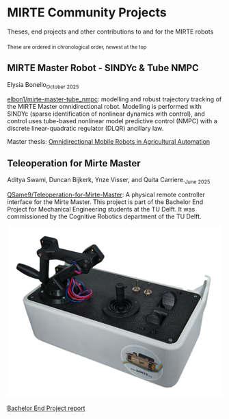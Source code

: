 # MIRTE Community Projects
Theses, end projects and other contributions to and for the MIRTE robots

<sub> These are ordered in chronological order, newest at the top </sub>

## MIRTE Master Robot - SINDYc & Tube NMPC
Elysia Bonello<sub>October 2025</sub>

[elbon1/mirte-master-tube_nmpc](https://github.com/elbon1/mirte-master-tube_nmpc): modelling and robust trajectory tracking of the MIRTE Master omnidirectional robot. Modelling is performed with SINDYc (sparse identification of nonlinear dynamics with control), and control uses tube-based nonlinear model predictive control (NMPC) with a discrete linear-quadratic regulator (DLQR) ancillary law.

Master thesis: [Omnidirectional Mobile Robots in Agricultural Automation](https://resolver.tudelft.nl/uuid:cb77df90-3735-4ff8-8ecb-9906631f2dd2)

## Teleoperation for Mirte Master

Aditya Swami, Duncan Bijkerk, Ynze Visser, and Quita Carriere.<sub>June 2025</sub>

[QSame9/Teleoperation-for-Mirte-Master](https://github.com/QSame9/Teleoperation-for-Mirte-Master): A physical remote controller interface for the Mirte Master. This project is part of the Bachelor End Project for Mechanical Engineering students at the TU Delft. It was commissioned by the Cognitive Robotics department of the TU Delft.

![interface](https://github.com/QSame9/Teleoperation-for-Mirte-Master/raw/main/Images/Teleoperations_interface_as_seen_from_front.png)

[Bachelor End Project report](https://github.com/QSame9/Teleoperation-for-Mirte-Master/blob/main/Report%2C%20slides%20and%20analysis/Bachelor%20Thesis%20TUD%202025%20Teleoperation.pdf)

